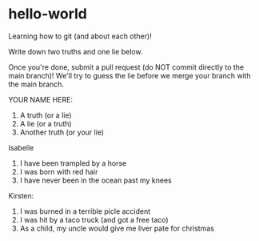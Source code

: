 # hello-world
Learning how to git (and about each other)!

Write down two truths and one lie below.

Once you're done, submit a pull request (do NOT commit directly to the main branch)! We'll try to guess the lie before we merge your branch with the main branch.


YOUR NAME HERE:
1. A truth (or a lie)
2. A lie (or a truth)
3. Another truth (or your lie)


Isabelle
1. I have been trampled by a horse
2. I was born with red hair
3. I have never been in the ocean past my knees


Kirsten:
1. I was burned in a terrible picle accident
2. I was hit by a taco truck (and got a free taco)
3. As a child, my uncle would give me liver pate for christmas

